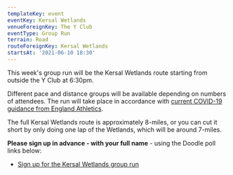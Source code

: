 ```yaml
---
templateKey: event
eventKey: Kersal Wetlands
venueForeignKey: The Y Club
eventType: Group Run
terrain: Road
routeForeignKey: Kersal Wetlands
startsAt: '2021-06-10 18:30'
---
```

This week's group run will be the Kersal Wetlands route starting from 
outside the Y Club at 6:30pm.

Different pace and distance groups will be available depending on 
numbers of attendees. The run will take place in accordance with [current COVID-19 
guidance from England Athletics](/about/coronavirus-group-running-guidance/).

The full Kersal Wetlands route is approximately 8-miles, or you can cut it
short by only doing one lap of the Wetlands, which will be around 7-miles. 

**Please sign up in advance - with your full name** - using the 
Doodle poll links below:

* [Sign up for the Kersal Wetlands group run](https://doodle.com/poll/fg6su8csmz8qxvht)
